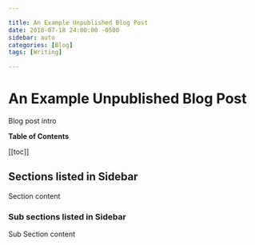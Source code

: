 ```yaml
---

title: An Example Unpublished Blog Post
date: 2018-07-18 24:00:00 -0500
sidebar: auto
categories: [Blog]
tags: [Writing]

---
```


# An Example Unpublished Blog Post

<BlogPostMeta/>

Blog post intro

**Table of Contents**

[[toc]]

## Sections listed in Sidebar

Section content

### Sub sections listed in Sidebar

Sub Section content
